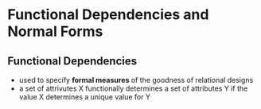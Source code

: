 # Functional Dependencies and Normal Forms

## Functional Dependencies

- used to specify **formal measures** of the goodness of relational designs
- a set of attrivutes X functionally determines a set of attributes Y if the value X determines a unique value for Y
